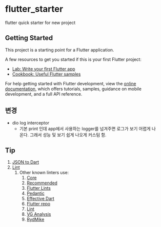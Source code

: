 # flutter_starter

flutter quick starter for new project

## Getting Started

This project is a starting point for a Flutter application.

A few resources to get you started if this is your first Flutter project:

- [Lab: Write your first Flutter app](https://docs.flutter.dev/get-started/codelab)
- [Cookbook: Useful Flutter samples](https://docs.flutter.dev/cookbook)

For help getting started with Flutter development, view the
[online documentation](https://docs.flutter.dev/), which offers tutorials,
samples, guidance on mobile development, and a full API reference.


## 변경
- dio log interceptor
  - 기본 print 인데 app에서 사용하는 logger를 넘겨주면 로그가 보기 어렵게 나온다. 
  그래서 성능 및 보기 쉽게 나오게 커스텀 함.


## Tip

1. [JSON to Dart](https://javiercbk.github.io/json_to_dart/)
2. [Lint](https://dart-lang.github.io/linter/lints/index.html)
   1. Other known linters use:
      1. [Core](https://pub.dev/packages/lints)
      2. [Recommended](https://pub.dev/packages/lints)
      3. [Flutter Lints](https://pub.dev/packages/flutter_lints)
      4. [Pedantic](https://pub.dev/packages/pedantic)
      5. [Effective Dart](https://pub.dev/packages/effective_dart)
      6. [Flutter repo](https://github.com/flutter/flutter/blob/master/analysis_options.yaml)
      7. [Lint](https://pub.dev/packages/lint)
      8. [VG Analysis](https://pub.dev/packages/very_good_analysis)
      9. [RydMike](https://gist.github.com/rydmike/fdb53ddd933c37d20e6f3188a936cd4c)
